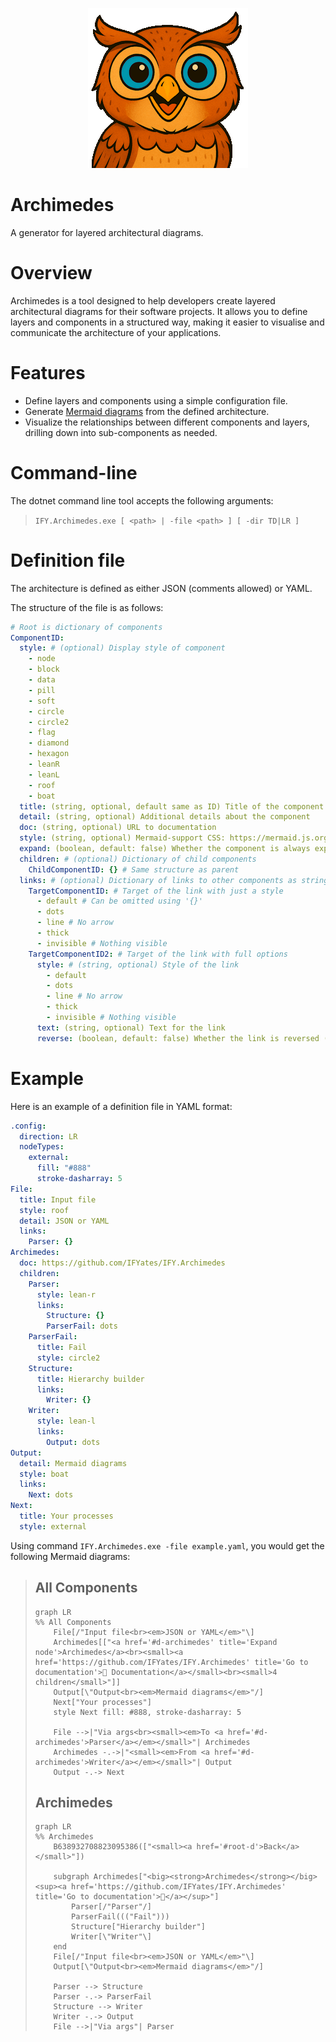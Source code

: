 ﻿<div align="center">

![Archimedes](archimedes-256.png)

</div>

# Archimedes
A generator for layered architectural diagrams.

# Overview
Archimedes is a tool designed to help developers create layered architectural diagrams for their software projects. It allows you to define layers and components in a structured way, making it easier to visualise and communicate the architecture of your applications.

# Features
- Define layers and components using a simple configuration file.
- Generate [Mermaid diagrams](https://mermaid.js.org) from the defined architecture.
- Visualize the relationships between different components and layers, drilling down into sub-components as needed.

# Command-line
The dotnet command line tool accepts the following arguments:
> `IFY.Archimedes.exe [ <path> | -file <path> ] [ -dir TD|LR ]`

# Definition file
The architecture is defined as either JSON (comments allowed) or YAML.

The structure of the file is as follows:
```yaml
# Root is dictionary of components
ComponentID:
  style: # (optional) Display style of component
    - node
    - block
    - data
    - pill
    - soft
    - circle
    - circle2
    - flag
    - diamond
    - hexagon
    - leanR
    - leanL
    - roof
    - boat
  title: (string, optional, default same as ID) Title of the component
  detail: (string, optional) Additional details about the component
  doc: (string, optional) URL to documentation
  style: (string, optional) Mermaid-support CSS: https://mermaid.js.org/syntax/flowchart.html#styling-a-node
  expand: (boolean, default: false) Whether the component is always expanded
  children: # (optional) Dictionary of child components
    ChildComponentID: {} # Same structure as parent
  links: # (optional) Dictionary of links to other components as string or object
    TargetComponentID: # Target of the link with just a style
      - default # Can be omitted using '{}'
      - dots
      - line # No arrow
      - thick
      - invisible # Nothing visible
    TargetComponentID2: # Target of the link with full options
      style: # (string, optional) Style of the link
        - default
        - dots
        - line # No arrow
        - thick
        - invisible # Nothing visible
      text: (string, optional) Text for the link
      reverse: (boolean, default: false) Whether the link is reversed (target to source)
```

# Example
Here is an example of a definition file in YAML format:
```yaml
.config:
  direction: LR
  nodeTypes:
    external:
      fill: "#888"
      stroke-dasharray: 5
File:
  title: Input file
  style: roof
  detail: JSON or YAML
  links:
    Parser: {}
Archimedes:
  doc: https://github.com/IFYates/IFY.Archimedes
  children:
    Parser:
      style: lean-r
      links:
        Structure: {}
        ParserFail: dots
    ParserFail:
      title: Fail
      style: circle2
    Structure:
      title: Hierarchy builder
      links:
        Writer: {}
    Writer:
      style: lean-l
      links:
        Output: dots
Output:
  detail: Mermaid diagrams
  style: boat
  links:
    Next: dots
Next:
  title: Your processes
  style: external
```

Using command `IFY.Archimedes.exe -file example.yaml`, you would get the following Mermaid diagrams:

<span id="root-d"></span>
> ## All Components
> 
> ```mermaid
> graph LR
> %% All Components
>     File[/"Input file<br><em>JSON or YAML</em>"\]
>     Archimedes[["<a href='#d-archimedes' title='Expand node'>Archimedes</a><br><small><a href='https://github.com/IFYates/IFY.Archimedes' title='Go to documentation'>📖 Documentation</a></small><br><small>4 children</small>"]]
>     Output[\"Output<br><em>Mermaid diagrams</em>"/]
>     Next["Your processes"]
>     style Next fill: #888, stroke-dasharray: 5
> 
>     File -->|"Via args<br><small><em>To <a href='#d-archimedes'>Parser</a></em></small>"| Archimedes
>     Archimedes -.->|"<small><em>From <a href='#d-archimedes'>Writer</a></em></small>"| Output
>     Output -.-> Next
> ```
> 
> <span id="d-archimedes"></span>
> ## Archimedes
> 
> ```mermaid
> graph LR
> %% Archimedes
>     B638932708823095386(["<small><a href='#root-d'>Back</a></small>"])
> 
>     subgraph Archimedes["<big><strong>Archimedes</strong></big> <sup><a href='https://github.com/IFYates/IFY.Archimedes' title='Go to documentation'>📖</a></sup>"]
>         Parser[/"Parser"/]
>         ParserFail((("Fail")))
>         Structure["Hierarchy builder"]
>         Writer[\"Writer"\]
>     end
>     File[/"Input file<br><em>JSON or YAML</em>"\]
>     Output[\"Output<br><em>Mermaid diagrams</em>"/]
> 
>     Parser --> Structure
>     Parser -.-> ParserFail
>     Structure --> Writer
>     Writer -.-> Output
>     File -->|"Via args"| Parser
> ```
